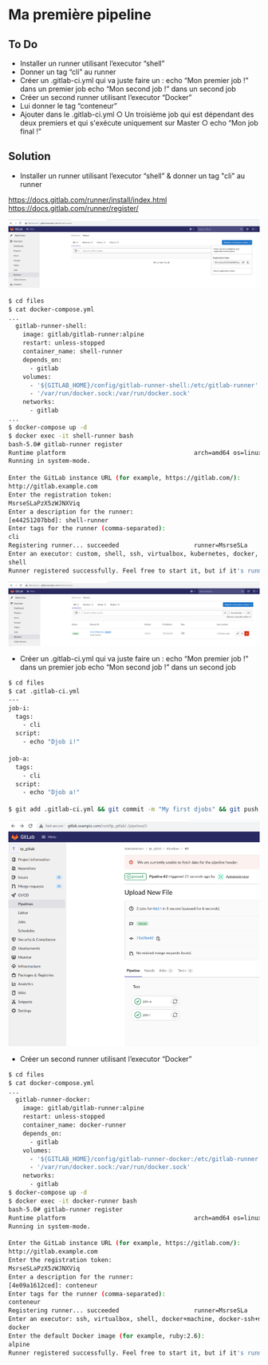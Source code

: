# Ma première pipeline

## To Do

- Installer un runner utilisant l’executor “shell” 
- Donner un tag “cli” au runner 
- Créer un .gitlab-ci.yml qui va juste faire un : 
echo “Mon premier job !” dans un premier job 
echo “Mon second job !” dans un second job 
- Créer un second runner utilisant l’executor “Docker” 
- Lui donner le tag “conteneur” 
- Ajouter dans le .gitlab-ci.yml ○ Un troisième job qui est dépendant des deux premiers et qui s'exécute uniquement sur Master 
○ echo “Mon job final !”

## Solution

- Installer un runner utilisant l’executor “shell” & donner un tag "cli" au runner

https://docs.gitlab.com/runner/install/index.html  
https://docs.gitlab.com/runner/register/  

![Runner registration token](./files/01.png)

```bash
$ cd files
$ cat docker-compose.yml
...
  gitlab-runner-shell:
    image: gitlab/gitlab-runner:alpine
    restart: unless-stopped
    container_name: shell-runner
    depends_on:
      - gitlab
    volumes:
      - '${GITLAB_HOME}/config/gitlab-runner-shell:/etc/gitlab-runner'
      - '/var/run/docker.sock:/var/run/docker.sock'
    networks:
      - gitlab
...
$ docker-compose up -d
$ docker exec -it shell-runner bash
bash-5.0# gitlab-runner register
Runtime platform                                    arch=amd64 os=linux pid=29 revision=e91107dd version=14.5.2
Running in system-mode.                            
                                                   
Enter the GitLab instance URL (for example, https://gitlab.com/):
http://gitlab.example.com
Enter the registration token:
MsrseSLaPzX5zWJNXViq
Enter a description for the runner:
[e44251207bbd]: shell-runner     
Enter tags for the runner (comma-separated):
cli
Registering runner... succeeded                     runner=MsrseSLa
Enter an executor: custom, shell, ssh, virtualbox, kubernetes, docker, docker-ssh, parallels, docker+machine, docker-ssh+machine:
shell
Runner registered successfully. Feel free to start it, but if it's running already the config should be automatically reloaded! 
```

![Runner shell up](./files/02.png)

- Créer un .gitlab-ci.yml qui va juste faire un : 
echo “Mon premier job !” dans un premier job 
echo “Mon second job !” dans un second job 

```bash
$ cd files
$ cat .gitlab-ci.yml
---
job-i:
  tags:
    - cli
  script:
    - echo "Djob i!"

job-a: 
  tags:
    - cli
  script:
    - echo "Djob a!"

$ git add .gitlab-ci.yml && git commit -m "My first djobs" && git push
```

![Pipeline execution](./files/03.png)

- Créer un second runner utilisant l’executor “Docker” 

```bash
$ cd files
$ cat docker-compose.yml
...
  gitlab-runner-docker:
    image: gitlab/gitlab-runner:alpine
    restart: unless-stopped
    container_name: docker-runner
    depends_on:
      - gitlab
    volumes:
      - '${GITLAB_HOME}/config/gitlab-runner-docker:/etc/gitlab-runner'
      - '/var/run/docker.sock:/var/run/docker.sock'
    networks:
      - gitlab
$ docker-compose up -d 
$ docker exec -it docker-runner bash
bash-5.0# gitlab-runner register
Runtime platform                                    arch=amd64 os=linux pid=26 revision=e91107dd version=14.5.2
Running in system-mode.                            
                                                   
Enter the GitLab instance URL (for example, https://gitlab.com/):
http://gitlab.example.com
Enter the registration token:
MsrseSLaPzX5zWJNXViq
Enter a description for the runner:
[4e09a1612ced]: conteneur
Enter tags for the runner (comma-separated):
conteneur
Registering runner... succeeded                     runner=MsrseSLa
Enter an executor: ssh, virtualbox, shell, docker+machine, docker-ssh+machine, kubernetes, custom, docker, docker-ssh, parallels:
docker
Enter the default Docker image (for example, ruby:2.6):
alpine
Runner registered successfully. Feel free to start it, but if it's running already the config should be automatically reloaded! 
```